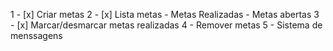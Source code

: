 1 - [x] Criar metas
2 - [x] Lista metas
     - Metas Realizadas
     - Metas abertas
3 - [x] Marcar/desmarcar metas realizadas
4 - Remover metas
5 - Sistema de menssagens
